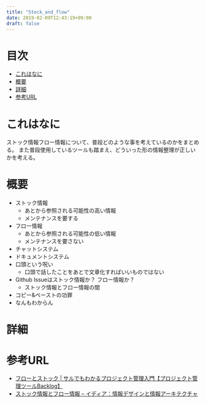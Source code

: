 ```yaml
---
title: "Stock_and_flow"
date: 2019-02-09T12:43:19+09:00
draft: false
---
```


# 目次
<!-- START doctoc generated TOC please keep comment here to allow auto update -->
<!-- DON'T EDIT THIS SECTION, INSTEAD RE-RUN doctoc TO UPDATE -->


- [これはなに](#%E3%81%93%E3%82%8C%E3%81%AF%E3%81%AA%E3%81%AB)
- [概要](#%E6%A6%82%E8%A6%81)
- [詳細](#%E8%A9%B3%E7%B4%B0)
- [参考URL](#%E5%8F%82%E8%80%83url)

<!-- END doctoc generated TOC please keep comment here to allow auto update -->

# これはなに
ストック情報フロー情報について、普段どのような事を考えているのかをまとめる。
また普段使用しているツールも踏まえ、どういった形の情報整理が正しいかを考える。

# 概要
- ストック情報
  - あとから参照される可能性の高い情報
  - メンテナンスを要する
- フロー情報
  - あとから参照される可能性の低い情報
  - メンテナンスを要さない
- チャットシステム
- ドキュメントシステム
- 口頭という呪い
  - 口頭で話したことをあとで文章化すればいいものではない
- Github Issueはストック情報か？ フロー情報か？
  - ストック情報とフロー情報の間
- コピー&ペーストの功罪
- なんもわからん

# 詳細

# 参考URL
- [フローとストック | サルでもわかるプロジェクト管理入門【プロジェクト管理ツールBacklog】](https://backlog.com/ja/project-management-guide/practice/practice5/practice5_3)
- [ストック情報とフロー情報 – イディア：情報デザインと情報アーキテクチャ](https://www.idia.jp/report/stock-and-flow-information/)
